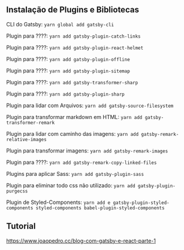 ## Instalação de Plugins e Bibliotecas

CLI do Gatsby: `yarn global add gatsby-cli`

Plugin para ????: `yarn add gatsby-plugin-catch-links`

Plugin para ????: `yarn add gatsby-plugin-react-helmet`

Plugin para ????: `yarn add gatsby-plugin-offline`

Plugin para ????: `yarn add gatsby-plugin-sitemap`

Plugin para ????: `yarn add gatsby-transformer-sharp`

Plugin para ????: `yarn add gatsby-plugin-sharp`

Plugin para lidar com Arquivos: `yarn add gatsby-source-filesystem`

Plugin para transformar markdown em HTML: `yarn add gatsby-transformer-remark`

Plugin para lidar com caminho das imagens: `yarn add gatsby-remark-relative-images`

Plugin para transformar imagens: `yarn add gatsby-remark-images`

Plugin para ????: `yarn add gatsby-remark-copy-linked-files`

Plugins para aplicar Sass: `yarn add gatsby-plugin-sass`

Plugin para eliminar todo css não utilizado: `yarn add gatsby-plugin-purgecss`

Plugin de Styled-Components: `yarn add e gatsby-plugin-styled-components styled-components babel-plugin-styled-components`

## Tutorial

https://www.joaopedro.cc/blog-com-gatsby-e-react-parte-1
